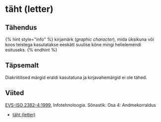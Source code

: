 # täht \(letter\)

## Tähendus

{% hint style="info" %}
kirjamärk \(_graphic character_\), mida üksikuna või koos teistega kasutatakse eeskätt suulise kõne mingi helielemendi esituseks.
{% endhint %}

## Täpsemalt

Diakriitilised märgid eraldi kasutatuna ja kirjavahemärgid ei ole tähed.

## Viited

[EVS-ISO 2382-4:1999](https://www.evs.ee/et/evs-iso-2382-4-1999), Infotehnoloogia. Sõnastik. Osa 4: Andmekorraldus

* [täht \(letter\)](http://www.eki.ee/dict/its/index.cgi?Q=D086526A-6C03-1014-88DC-FC5F0DBED45A&F=GUID&C01=1&C02=0&C10=1)

